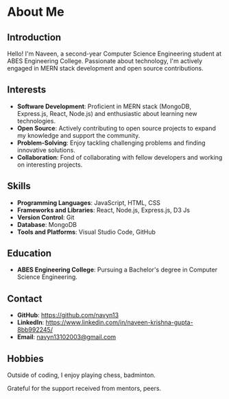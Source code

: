 # About Me

## Introduction

Hello! I'm Naveen, a second-year Computer Science Engineering student at ABES Engineering College. Passionate about technology, I'm actively engaged in MERN stack development and open source contributions.

## Interests

- **Software Development**: Proficient in MERN stack (MongoDB, Express.js, React, Node.js) and enthusiastic about learning new technologies.
- **Open Source**: Actively contributing to open source projects to expand my knowledge and support the community.
- **Problem-Solving**: Enjoy tackling challenging problems and finding innovative solutions.
- **Collaboration**: Fond of collaborating with fellow developers and working on interesting projects.

## Skills

- **Programming Languages**: JavaScript, HTML, CSS
- **Frameworks and Libraries**: React, Node.js, Express.js, D3 Js
- **Version Control**: Git
- **Database**: MongoDB
- **Tools and Platforms**: Visual Studio Code, GitHub


## Education

- **ABES Engineering College**: Pursuing a Bachelor's degree in Computer Science Engineering.

## Contact

- **GitHub**: https://github.com/navyn13
- **LinkedIn**: https://www.linkedin.com/in/naveen-krishna-gupta-8bb992245/
- **Email**: navyn13102003@gmail.com

## Hobbies

Outside of coding, I enjoy playing chess, badminton.


Grateful for the support received from mentors, peers.


